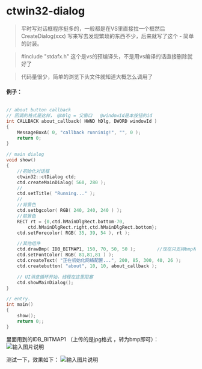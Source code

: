 
ctwin32-dialog
=============================

>平时写对话框程序挺多的，一般都是在VS里直接拉一个框然后CreateDialog(xxx)
>写来写去发现繁琐的东西不少，后来就写了这个 - 简单的封装。

>\#include "stdafx.h" 这个是vs的预编译头，不是用vs编译的话直接删除就好了

>代码量很少，简单的浏览下头文件就知道大概怎么调用了


#### 例子：

```c++

// about button callback
// 回调的格式是这样， @hDlg = 父窗口   @windowId是本按钮的id
int CALLBACK about_callback( HWND hDlg, DWORD windowId )
{
	MessageBoxA( 0, "callback runninig!", "", 0 );
	return 0;
}

// main dialog
void show()
{
	//初始化对话框
	ctwin32::ctDialog ctd;
	ctd.createMainDialog( 560, 280 );
	//
	ctd.setTitle( "Running..." );
	//
	//背景色
	ctd.setbgcolor( RGB( 240, 240, 240 ) );
	//前景色
	RECT rt = {0,ctd.hMainDlgRect.bottom-70,
        ctd.hMainDlgRect.right,ctd.hMainDlgRect.bottom};
	ctd.setForecolor( RGB( 35, 39, 54 ), rt );

	//其他组件
	ctd.drawBmp( IDB_BITMAP1, 150, 70, 50, 50 );        //现在只支持bmp格式
	ctd.setFontColor( RGB( 81,81,81 ) );
	ctd.createText( "正在初始化网络配置...", 200, 85, 300, 40, 26 );
	ctd.createbutton( "about", 10, 10, about_callback );

	// UI消息循环开始，线程在这里阻塞
	ctd.showMainDialog();
}

// entry.
int main()
{
	show();
    return 0;;
}

```
里面用到的IDB_BITMAP1 （上传的是jpg格式 ，转为bmp即可）：
![输入图片说明](http://git.oschina.net/uploads/images/2016/1129/021949_1e9e57ad_632350.jpeg "在这里输入图片标题")


测试一下，效果如下：
![输入图片说明](http://git.oschina.net/uploads/images/2016/1129/111557_a32a98d4_632350.jpeg "在这里输入图片标题")
